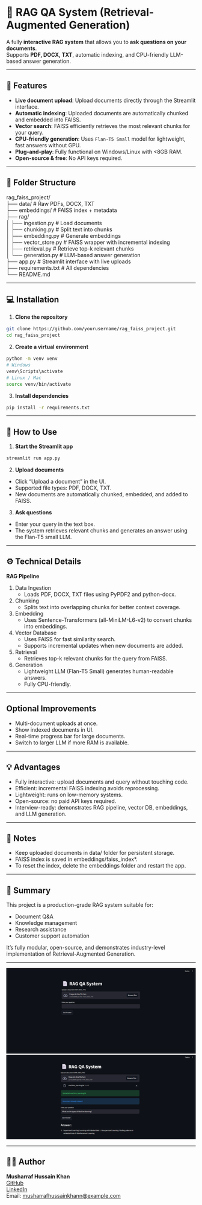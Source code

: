 # 📄 RAG QA System (Retrieval-Augmented Generation)

A fully **interactive RAG system** that allows you to **ask questions on your documents**.  
Supports **PDF, DOCX, TXT**, automatic indexing, and CPU-friendly LLM-based answer generation.  

---

## **🚀 Features**

- **Live document upload**: Upload documents directly through the Streamlit interface.
- **Automatic indexing**: Uploaded documents are automatically chunked and embedded into FAISS.
- **Vector search**: FAISS efficiently retrieves the most relevant chunks for your query.
- **CPU-friendly generation**: Uses `Flan-T5 Small` model for lightweight, fast answers without GPU.
- **Plug-and-play**: Fully functional on Windows/Linux with <8GB RAM.
- **Open-source & free**: No API keys required.

---

## **📁 Folder Structure**

rag_faiss_project/<br>
├── data/ # Raw PDFs, DOCX, TXT <br>
├── embeddings/ # FAISS index + metadata<br>
├── rag/<br>
│ ├── ingestion.py # Load documents<br>
│ ├── chunking.py # Split text into chunks<br>
│ ├── embedding.py # Generate embeddings<br>
│ ├── vector_store.py # FAISS wrapper with incremental indexing<br>
│ ├── retrieval.py # Retrieve top-k relevant chunks<br>
│ └── generation.py # LLM-based answer generation<br>
├── app.py # Streamlit interface with live uploads<br>
├── requirements.txt # All dependencies<br>
└── README.md


---

## **💻 Installation**

1. **Clone the repository**

```bash
git clone https://github.com/yourusername/rag_faiss_project.git
cd rag_faiss_project
```

2. **Create a virtual environment**
```bash
python -m venv venv
# Windows
venv\Scripts\activate
# Linux / Mac
source venv/bin/activate
```

3. **Install dependencies**
```bash
pip install -r requirements.txt
```
---
## **📂 How to Use**

1. **Start the Streamlit app**
```bash
streamlit run app.py
```

2. **Upload documents**
- Click “Upload a document” in the UI.
- Supported file types: PDF, DOCX, TXT.
- New documents are automatically chunked, embedded, and added to FAISS.

3. **Ask questions**
* Enter your query in the text box.
* The system retrieves relevant chunks and generates an answer using the Flan-T5 small LLM.

---

## **⚙️ Technical Details**
**RAG Pipeline**
1. Data Ingestion
   * Loads PDF, DOCX, TXT files using PyPDF2 and python-docx.
2. Chunking
   * Splits text into overlapping chunks for better context coverage.
3. Embedding
   * Uses Sentence-Transformers (all-MiniLM-L6-v2) to convert chunks into embeddings.
4. Vector Database
   * Uses FAISS for fast similarity search.
   * Supports incremental updates when new documents are added.
5. Retrieval
   * Retrieves top-k relevant chunks for the query from FAISS.
6. Generation
   * Lightweight LLM (Flan-T5 Small) generates human-readable answers.
   * Fully CPU-friendly.

---

## **Optional Improvements**

* Multi-document uploads at once.
* Show indexed documents in UI.
* Real-time progress bar for large documents.
* Switch to larger LLM if more RAM is available.

---

## **💡 Advantages**

* Fully interactive: upload documents and query without touching code.
* Efficient: incremental FAISS indexing avoids reprocessing.
* Lightweight: runs on low-memory systems.
* Open-source: no paid API keys required.
* Interview-ready: demonstrates RAG pipeline, vector DB, embeddings, and LLM generation.

---

## **📌 Notes**

* Keep uploaded documents in data/ folder for persistent storage.
* FAISS index is saved in embeddings/faiss_index*.
* To reset the index, delete the embeddings folder and restart the app.

---

## **🎯 Summary**

This project is a production-grade RAG system suitable for:
* Document Q&A
* Knowledge management
* Research assistance
* Customer support automation

It’s fully modular, open-source, and demonstrates industry-level implementation of Retrieval-Augmented Generation.

---
![Initial Page](initial.png)
![Final Page](image.png)

---

## 👨‍💻 Author

<b>Musharraf Hussain Khan</b><br>
[GitHub](https://github.com/Musharraf1519)<br>
[LinkedIn](https://www.linkedin.com/in/musharraf-hussain-khan/)<br>
Email: musharrafhussainkhann@example.com